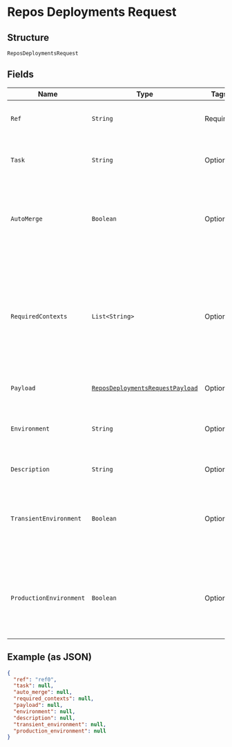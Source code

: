 
# Repos Deployments Request

## Structure

`ReposDeploymentsRequest`

## Fields

| Name | Type | Tags | Description | Getter | Setter |
|  --- | --- | --- | --- | --- | --- |
| `Ref` | `String` | Required | The ref to deploy. This can be a branch, tag, or SHA. | String getRef() | setRef(String ref) |
| `Task` | `String` | Optional | Specifies a task to execute (e.g., `deploy` or `deploy:migrations`).<br>**Default**: `"deploy"` | String getTask() | setTask(String task) |
| `AutoMerge` | `Boolean` | Optional | Attempts to automatically merge the default branch into the requested ref, if it's behind the default branch.<br>**Default**: `true` | Boolean getAutoMerge() | setAutoMerge(Boolean autoMerge) |
| `RequiredContexts` | `List<String>` | Optional | The [status](https://docs.github.com/rest/commits/statuses) contexts to verify against commit status checks. If you omit this parameter, GitHub verifies all unique contexts before creating a deployment. To bypass checking entirely, pass an empty array. Defaults to all unique contexts. | List<String> getRequiredContexts() | setRequiredContexts(List<String> requiredContexts) |
| `Payload` | [`ReposDeploymentsRequestPayload`]($m/ReposDeploymentsRequestPayload) | Optional | - | ReposDeploymentsRequestPayload getPayload() | setPayload(ReposDeploymentsRequestPayload payload) |
| `Environment` | `String` | Optional | Name for the target deployment environment (e.g., `production`, `staging`, `qa`).<br>**Default**: `"production"` | String getEnvironment() | setEnvironment(String environment) |
| `Description` | `String` | Optional | Short description of the deployment. | String getDescription() | setDescription(String description) |
| `TransientEnvironment` | `Boolean` | Optional | Specifies if the given environment is specific to the deployment and will no longer exist at some point in the future. Default: `false`<br>**Default**: `false` | Boolean getTransientEnvironment() | setTransientEnvironment(Boolean transientEnvironment) |
| `ProductionEnvironment` | `Boolean` | Optional | Specifies if the given environment is one that end-users directly interact with. Default: `true` when `environment` is `production` and `false` otherwise. | Boolean getProductionEnvironment() | setProductionEnvironment(Boolean productionEnvironment) |

## Example (as JSON)

```json
{
  "ref": "ref0",
  "task": null,
  "auto_merge": null,
  "required_contexts": null,
  "payload": null,
  "environment": null,
  "description": null,
  "transient_environment": null,
  "production_environment": null
}
```

